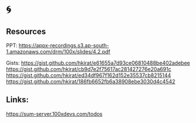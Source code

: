 # 🌀

## Resources
PPT: https://appx-recordings.s3.ap-south-1.amazonaws.com/drm/100x/slides/4.2.pdf

Gists:
https://gist.github.com/hkirat/e61655a7d93ce06810488be402adebee
https://gist.github.com/hkirat/cb9d7e2f75617ac281427276e20a691c
https://gist.github.com/hkirat/ed34df967f162d152e35537cb8215144
https://gist.github.com/hkirat/186fb6652fb6a38908ebe3030d4c4542

## Links:
https://sum-server.100xdevs.com/todos